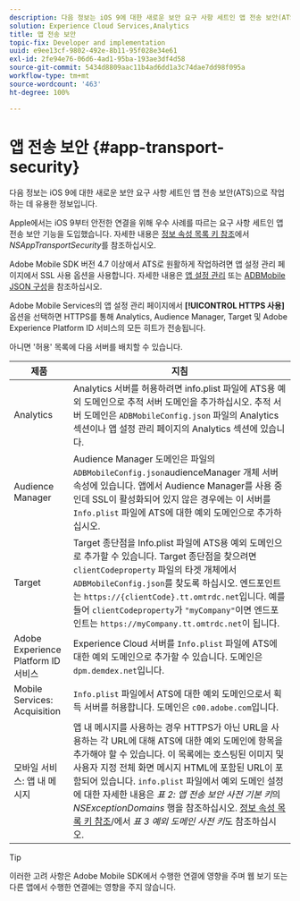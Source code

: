 ```yaml
---
description: 다음 정보는 iOS 9에 대한 새로운 보안 요구 사항 세트인 앱 전송 보안(ATS)으로 작업하는 데 유용한 정보입니다.
solution: Experience Cloud Services,Analytics
title: 앱 전송 보안
topic-fix: Developer and implementation
uuid: e9ee13cf-9802-492e-8b11-95f028e34e61
exl-id: 2fe94e76-06d6-4ad1-95ba-193ae3df4d58
source-git-commit: 5434d8809aac11b4ad6dd1a3c74dae7dd98f095a
workflow-type: tm+mt
source-wordcount: '463'
ht-degree: 100%

---
```


# 앱 전송 보안 {#app-transport-security}

다음 정보는 iOS 9에 대한 새로운 보안 요구 사항 세트인 앱 전송 보안(ATS)으로 작업하는 데 유용한 정보입니다.

Apple에서는 iOS 9부터 안전한 연결을 위해 우수 사례를 따르는 요구 사항 세트인 앱 전송 보안 기능을 도입했습니다. 자세한 내용은 [정보 속성 목록 키 참조](https://developer.apple.com/library/prerelease/ios/technotes/App-Transport-Security-Technote/)에서 *NSAppTransportSecurity*&#x200B;를 참조하십시오.

Adobe Mobile SDK 버전 4.7 이상에서 ATS로 원활하게 작업하려면 앱 설정 관리 페이지에서 SSL 사용 옵션을 사용합니다. 자세한 내용은 [앱 설정 관리](/help/using/c-manage-app-settings/c-manage-app-settings.md) 또는 [ADBMobile JSON 구성](/help/ios/configuration/json-config/json-config.md)을 참조하십시오.

Adobe Mobile Services의 앱 설정 관리 페이지에서 **[!UICONTROL HTTPS 사용]** 옵션을 선택하면 HTTPS를 통해 Analytics, Audience Manager, Target 및 Adobe Experience Platform ID 서비스의 모든 히트가 전송됩니다.

아니면 &#39;허용&#39; 목록에 다음 서버를 배치할 수 있습니다.

| 제품 | 지침 |
|--- |--- |
| Analytics | Analytics 서버를 허용하려면 info.plist 파일에 ATS용 예외 도메인으로 추적 서버 도메인을 추가하십시오.  추적 서버 도메인은 `ADBMobileConfig.json` 파일의 Analytics 섹션이나 앱 설정 관리 페이지의 Analytics 섹션에 있습니다. |
| Audience Manager | Audience Manager 도메인은 파일의 `ADBMobileConfig.json`audienceManager 개체 서버 속성에 있습니다.  앱에서 Audience Manager를 사용 중인데 SSL이 활성화되어 있지 않은 경우에는 이 서버를 `Info.plist` 파일에 ATS에 대한 예외 도메인으로 추가하십시오. |
| Target | Target 종단점을 Info.plist 파일에 ATS용 예외 도메인으로 추가할 수 있습니다.  Target 종단점을 찾으려면 `clientCodeproperty` 파일의 타겟 개체에서 `ADBMobileConfig.json`를 찾도록 하십시오. 엔드포인트는 `https://{clientCode}.tt.omtrdc.net`입니다. 예를 들어 `clientCodeproperty`가 `"myCompany"`이면 엔드포인트는 `https://myCompany.tt.omtrdc.net`이 됩니다. |
| Adobe Experience Platform ID 서비스 | Experience Cloud 서버를 `Info.plist` 파일에 ATS에 대한 예외 도메인으로 추가할 수 있습니다. 도메인은 `dpm.demdex.net`입니다. |
| Mobile Services: Acquisition | `Info.plist` 파일에서 ATS에 대한 예외 도메인으로서 획득 서버를 허용합니다. 도메인은 `c00.adobe.com`입니다. |
| 모바일 서비스: 앱 내 메시지 | 앱 내 메시지를 사용하는 경우 HTTPS가 아닌 URL을 사용하는 각 URL에 대해 ATS에 대한 예외 도메인에 항목을 추가해야 할 수 있습니다. 이 목록에는 호스팅된 이미지 및 사용자 지정 전체 화면 메시지 HTML에 포함된 URL이 포함되어 있습니다. `info.plist` 파일에서 예외 도메인 설정에 대한 자세한 내용은 *표 2: 앱 전송 보안 사전 기본 키*&#x200B;의 *NSExceptionDomains* 행을 참조하십시오. [정보 속성 목록 키 참조](https://developer.apple.com/library/prerelease/ios/technotes/App-Transport-Security-Technote/)/에서 *표 3 예외 도메인 사전 키*&#x200B;도 참조하십시오. |

>[!TIP]
>
>이러한 고려 사항은 Adobe Mobile SDK에서 수행한 연결에 영향을 주며 웹 보기 또는 다른 앱에서 수행한 연결에는 영향을 주지 않습니다.
